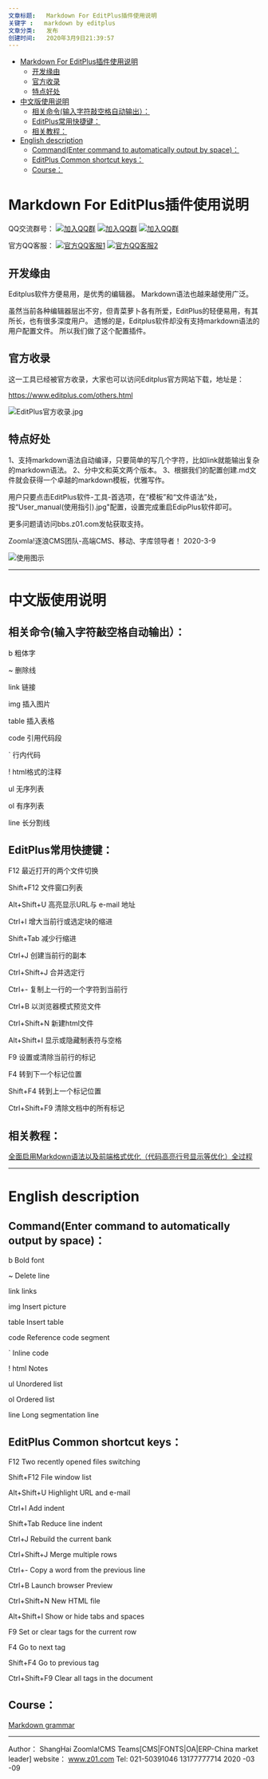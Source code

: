 ```yaml
---
文章标题:	Markdown For EditPlus插件使用说明
关键字 :	markdown by editplus
文章分类:	发布
创建时间:	2020年3月9日21:39:57
---
```

<!-- TOC -->

- [Markdown For EditPlus插件使用说明](#markdown-for-editplus插件使用说明)
    - [开发缘由](#开发缘由)
    - [官方收录](#官方收录)
    - [特点好处](#特点好处)
- [中文版使用说明](#中文版使用说明)
    - [相关命令(输入字符敲空格自动输出）：](#相关命令输入字符敲空格自动输出)
    - [EditPlus常用快捷键：](#editplus常用快捷键)
    - [相关教程：](#相关教程)
- [English description](#english-description)
    - [Command(Enter command to automatically output by space)：](#commandenter-command-to-automatically-output-by-space)
    - [EditPlus Common shortcut keys：](#editplus-common-shortcut-keys)
    - [Course：](#course)

<!-- /TOC -->

# Markdown For EditPlus插件使用说明


QQ交流群号：
[![加入QQ群](https://img.shields.io/badge/一群-541450128-blue.svg?style=for-the-badge&logo=appveyor)](https://jq.qq.com/?_wv=1027&k=5Ephzpq)   [![加入QQ群](https://img.shields.io/badge/二群-601781959-blue.svg?style=for-the-badge&logo=appveyor)](https://jq.qq.com/?_wv=1027&k=5ZaW1dB)     [![加入QQ群](https://img.shields.io/badge/三群-601781959-blue.svg?style=for-the-badge&logo=appveyor)](https://jq.qq.com/?_wv=1027&k=50a28BK) 


官方QQ客服：
[![官方QQ客服1](https://img.shields.io/badge/官方QQ客服1-524979923-red.svg?style=for-the-badge&logo=appveyor)](http://wpa.qq.com/msgrd?v=3&uin=745151353&site=qq&menu=yes)  [![官方QQ客服2](https://img.shields.io/badge/官方QQ客服2-1799661890-red.svg?style=for-the-badge&logo=appveyor)](http://wpa.qq.com/msgrd?v=3&uin=1799661890&site=qq&menu=yes) 


## 开发缘由
Editplus软件方便易用，是优秀的编辑器。
Markdown语法也越来越使用广泛。

虽然当前各种编辑器层出不穷，但青菜萝卜各有所爱，EditPlus的轻便易用，有其所长，也有很多深度用户。
遗憾的是，Editplus软件却没有支持markdown语法的用户配置文件。
所以我们做了这个配置插件。

## 官方收录

这一工具已经被官方收录，大家也可以访问Editplus官方网站下载，地址是：

https://www.editplus.com/others.html

![EditPlus官方收录.jpg](https://www.z01.com/UploadFiles/Anony/content/md/IRDPixpgRX..jpg)

## 特点好处
1、支持markdown语法自动编译，只要简单的写几个字符，比如link就能输出复杂的markdown语法。
2、分中文和英文两个版本。
3、根据我们的配置创建.md文件就会获得一个卓越的markdown模板，优雅写作。

用户只要点击EditPlus软件-工具-首选项，在“模板”和“文件语法”处，按“User_manual(使用指引).jpg"配置，设置完成重启EdipPlus软件即可。

更多问题请访问bbs.z01.com发帖获取支持。



Zoomla!逐浪CMS团队-高端CMS、移动、字库领导者！
2020-3-9

![使用图示](User_manual(使用指引).jpg)

--------

# 中文版使用说明

## 相关命令(输入字符敲空格自动输出）：

b	粗体字 

~	删除线

link	链接

img	插入图片

table	插入表格

code	引用代码段

`	行内代码

!	html格式的注释

ul	无序列表

ol	有序列表

line	长分割线

   


## EditPlus常用快捷键：
F12		最近打开的两个文件切换

Shift+F12	文件窗口列表

Alt+Shift+U	高亮显示URL与 e-mail 地址

Ctrl+I		增大当前行或选定块的缩进

Shift+Tab	减少行缩进

Ctrl+J		创建当前行的副本

Ctrl+Shift+J	合并选定行

Ctrl+-		复制上一行的一个字符到当前行

Ctrl+B		以浏览器模式预览文件

Ctrl+Shift+N	新建html文件

Alt+Shift+I	显示或隐藏制表符与空格	

F9		设置或清除当前行的标记

F4		转到下一个标记位置

Shift+F4	转到上一个标记位置

Ctrl+Shift+F9	清除文档中的所有标记


## 相关教程：
[全面启用Markdown语法以及前端格式优化（代码高亮行号显示等优化）全过程](https://www.z01.com/blog/techs/3515.shtml)


---
# English description

## Command(Enter command to automatically output by space)：

b	Bold font

~ 	Delete line

link	links

img	Insert picture

table	Insert table

code	Reference code segment

`	Inline code

!	html Notes

ul	Unordered list

ol	Ordered list

line	Long segmentation line

   


## EditPlus Common shortcut keys：
F12		Two recently opened files switching

Shift+F12	File window list

Alt+Shift+U	Highlight URL and e-mail

Ctrl+I		Add indent

Shift+Tab	Reduce line indent

Ctrl+J		Rebuild the current bank		

Ctrl+Shift+J	Merge multiple rows			

Ctrl+-		Copy a word from the previous line

Ctrl+B		Launch browser Preview

Ctrl+Shift+N	New HTML file			

Alt+Shift+I	Show or hide tabs and spaces	

F9		Set or clear tags for the current row	

F4		Go to next tag	

Shift+F4	Go to previous tag

Ctrl+Shift+F9	Clear all tags in the document	


## Course：
[Markdown grammar](https://www.markdownguide.org/basic-syntax/)


---
Author： ShangHai Zoomla!CMS Teams[CMS|FONTS|OA|ERP-China market leader]
website：  www.z01.com
Tel: 021-50391046 13177777714
2020 -03 -09
